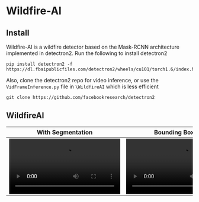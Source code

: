 # Wildfire-AI
## Install
Wildfire-AI is a wildfire detector based on the Mask-RCNN architecture implemented in detectron2. Run the following to install detectron2
```
pip install detectron2 -f https://dl.fbaipublicfiles.com/detectron2/wheels/cu101/torch1.6/index.html
```
Also, clone the detectron2 repo for video inference, or use the `VidFrameInference.py` file in `\WildfireAI` which is less efficient
```
git clone https://github.com/facebookresearch/detectron2
```

## WildfireAI
With Segmentation |  Bounding Box Only
:-------------------------:|:-------------------------:
![](FireData/video-mask.mp4)  |  ![](FireData/video-bounding.mp4)
